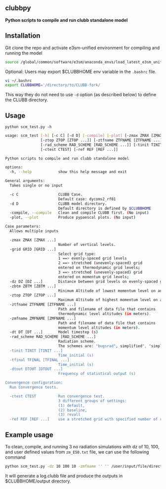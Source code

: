 ## clubbpy
**Python scripts to compile and run clubb standalone model**

Installation
------------
Git clone the repo and activate e3sm-unified environment for compiling and running the model
```bash
source /global/common/software/e3sm/anaconda_envs/load_latest_e3sm_unified_pm-cpu.sh
```
Optional: Users may export $CLUBBHOME env variable in the `.bashrc` file.
```bash
vi ~/.bashrc
export CLUBBHOME='/directory/to/CLUBB-fork/
```
This way they do not need to use `-d` option (as described below) to define the CLUBB directory.

Usage
-----
```console
python scm_test.py -h
```
```bash
usage: scm_test [-h] [-c C] [-d D] [-compile] [-plot] [-zmax ZMAX [ZMAX ...]] [-grid GRID [GRID ...]] [-dz DZ [DZ ...]] [-zbtm ZBTM [ZBTM ...]]
                [-ztop ZTOP [ZTOP ...]] [-ztfname ZTFNAME [ZTFNAME ...]] [-zmfname ZMFNAME [ZMFNAME ...]] [-dt DT [DT ...]]
                [-rad_scheme RAD_SCHEME [RAD_SCHEME ...]] [-tinit TINIT [TINIT ...]] [-tfinal TFINAL [TFINAL ...]] [-dtout DTOUT [DTOUT ...]]
                [-ctest CTEST] [-ref REF [REF ...]]

Python scripts to compile and run clubb standalone model

options:
  -h, --help            show this help message and exit

General arguments:
  Takes single or no input

  -c C                  CLUBB Case.
                        Default case: dycoms2_rf01
  -d D                  CLUBB model directory.
                        Default directory is defined by $CLUBBHOME
  -compile, --compile   Clean and compile CLUBB first. (No input)
  -plot, --plot         Produce pypaescal plots. (No input)

Case parameters:
  Allows multiple inputs

  -zmax ZMAX [ZMAX ...]
                        Number of vertical levels.
  -grid GRID [GRID ...]
                        Select grid type:
                        1 ==> evenly-spaced grid levels
                        2 ==> stretched (unevenly-spaced) grid
                        entered on thermodynamic grid levels;
                        3 ==> stretched (unevenly-spaced) grid
                        entered on momentum grid levels;
  -dz DZ [DZ ...]       Distance between grid levels on evenly-spaced grid (m).
  -zbtm ZBTM [ZBTM ...]
                        Minimum Altitude of lowest momentum level on any grid (m).
  -ztop ZTOP [ZTOP ...]
                        Maximum Altitude of highest momentum level on any grid (m).
  -ztfname ZTFNAME [ZTFNAME ...]
                        Path and filename of data file that contains
                        thermodynamic level altitudes (in meters).
  -zmfname ZMFNAME [ZMFNAME ...]
                        Path and filename of data file that contains
                        momentum level altitudes (in meters).
  -dt DT [DT ...]       Model timestep (s)
  -rad_scheme RAD_SCHEME [RAD_SCHEME ...]
                        Radiation scheme.
                        The schemes are: "bugsrad", simplified", "simplified_bomex", or "none".
  -tinit TINIT [TINIT ...]
                        Time_initial (s)
  -tfinal TFINAL [TFINAL ...]
                        Time_initial (s)
  -dtout DTOUT [DTOUT ...]
                        Frequency of statistical output (s)

Convergence configuration:
  Run Convergence tests.

  -ctest CTEST          Run convergence test.
                        3 different groups of settings:
                        (1) default,
                        (2) baseline,
                        (3) revall
  -ref REF [REF ...]    use a stretched grid with specified number of refinement.
```

Example usage
-------------
To clean, compile, and running 3 no radiation simulations with dz of 10, 100, and user defined values from `zm_E50.txt` file, we can use the following command
```bash
python scm_test.py -dz 10 100 10 -zmfname '' '' /user/input/file/directory/zm_E50.txt -grid 1 1 3 -rad_scheme none none none -compile
```
It will generate a log.clubb file and produce the outputs in $CLUBBHOME/output directory.
